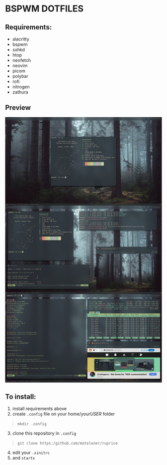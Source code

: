 # BSPWM DOTFILES

## Requirements:
- alacritty
- bspwm
- sxhkd
- htop
- neofetch
- neovim
- picom
- polybar
- rofi
- nitrogen
- zathura

## Preview
![screenshots](preview.jpg)

## To install:
1. install requirements above
2. create `.config` file on your home/*yourUSER* folder
>`mkdir .config`
3. clone this repository in `.config`
>`git clone https:/github.com/moteloner/ruprice`
4. edit your `.xinitrc`
5. and `startx`
